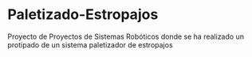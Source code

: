 # Paletizado-Estropajos
Proyecto de Proyectos de Sistemas Robóticos donde se ha realizado un protipado de un sistema paletizador de estropajos
